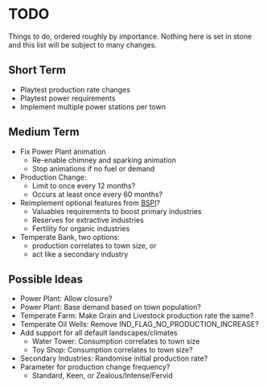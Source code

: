 # TODO
Things to do, ordered roughly by importance. Nothing here is set in stone and
this list will be subject to many changes.

## Short Term
* Playtest production rate changes
* Playtest power requirements
* Implement multiple power stations per town

## Medium Term
* Fix Power Plant animation
    * Re-enable chimney and sparking animation
    * Stop animations if no fuel or demand
* Production Change:
    * Limit to once every 12 months?
    * Occurs at least once every 60 months?
* Reimplement optional features from [BSPI]?
    * Valuables requirements to boost primary industries
    * Reserves for extractive industries
    * Fertility for organic industries
* Temperate Bank, two options:
    * production correlates to town size, or
    * act like a secondary industry

## Possible Ideas
* Power Plant: Allow closure?
* Power Plant: Base demand based on town population?
* Temperate Farm: Make Grain and Livestock production rate the same?
* Temperate Oil Wells: Remove IND_FLAG_NO_PRODUCTION_INCREASE?
* Add support for all default landscapes/climates
    * Water Tower: Consumption correlates to town size
    * Toy Shop: Consumption correlates to town size?
* Secondary Industries: Randomise initial production rate?
* Parameter for production change frequency?
    * Standard, Keen, or Zealous/Intense/Fervid

[BSPI]: https://www.tt-forums.net/viewtopic.php?t=84735?

